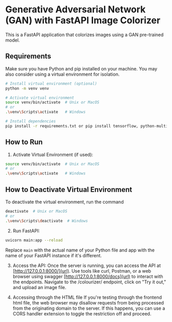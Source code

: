 # Generative Adversarial Network (GAN) with FastAPI Image Colorizer

This is a FastAPI application that colorizes images using a GAN pre-trained model.

## Requirements

Make sure you have Python and pip installed on your machine. You may also consider using a virtual environment for isolation.

```bash
# Install virtual environment (optional)
python -m venv venv

# Activate virtual environment
source venv/bin/activate  # Unix or MacOS
# or
.\venv\Scripts\activate   # Windows

# Install dependencies
pip install -r requirements.txt or pip install tensorflow, python-multipart, pillow, and fastapi.
```

## How to Run
1. Activate Virtual Environment (if used):
```bash
source venv/bin/activate  # Unix or MacOS
# or
.\venv\Scripts\activate   # Windows
```
## How to Deactivate Virtual Environment
To deactivate the virtual environment, run the command
```bash
deactivate  # Unix or MacOS
# or
.\venv\Scripts\deactivate  # Windows
```

2. Run FastAPI:
```bash
uvicorn main:app --reload
```
Replace `main` with the actual name of your Python file and app with the name of your FastAPI instance if it's different. 

3. Access the API:
Once the server is running, you can access the API at [http://127.0.0.1:8000/](url). Use tools like curl, Postman, or a web browser using swagger [http://127.0.0.1:8000/docs](url)  to interact with the endpoints. Navigate to the /colourizer/ endpoint, click on "Try it out," and upload an image file.

4. Accessing through the HTML file
If you're testing through the frontend html file, the web browser may disallow requests from being processed from the originating domain to the server. If this happens, you can use a CORS handler extension to toggle the restriction off and proceed.


